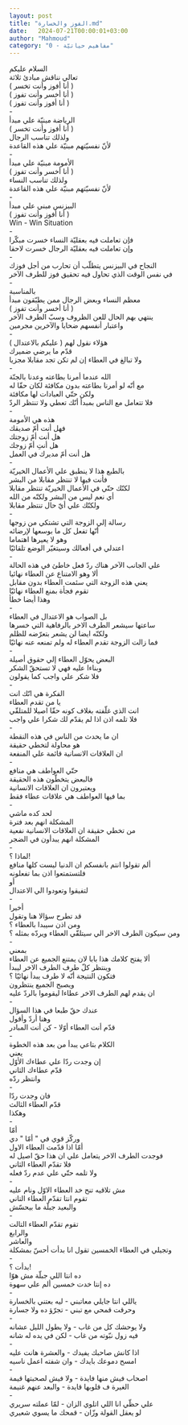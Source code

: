 ```yaml
---
layout: post
title: "الفوز والخسارة.md"
date:   2024-07-21T00:00:01+03:00
author: "Mahmoud"
category: "0 - مفاهيم حياتيّة"
---
```

السلام عليكم\
تعالي نناقش مبادئ ثلاثة\
( أنا أفوز وأنت تخسر )\
( أنا أخسر وأنت تفوز )\
( أنا أفوز وأنت تفوز )\
-\
الرياضة مبنيّة علي مبدأ\
( أنا أفوز وأنت تخسر )\
ولذلك تناسب الرجال\
لأنّ نفسيّتهم مبنيّة علي هذه القاعدة\
-\
الأمومة مبنيّة علي مبدأ\
( أنا أخسر وأنت تفوز )\
ولذلك تناسب النساء\
لأنّ نفسيّتهم مبنيّة علي هذه القاعدة\
-\
البيزنس مبني علي مبدأ\
( أنا أفوز وأنت تفوز )\
Win - Win Situation\
-\
فإن تعاملت فيه بعقليّة النساء خسرت مبكّرا\
وإن تعاملت فيه بعقليّة الرجال خسرت لاحقا\
-\
النجاح في البيزنس يتطلّب أن تحارب من أجل فوزك\
في نفس الوقت الذي تحاول فيه تحقيق فوز للطرف
الآخر\
-\
بالمناسبة\
معظم النساء وبعض الرجال ممن يطبّقون مبدأ\
( أنا أخسر وأنت تفوز )\
ينتهي بهم الحال للعن الظروف وسبّ الطرف الآخر\
واعتبار أنفسهم ضحايا والآخرين مجرمين\
-\
هؤلاء نقول لهم ( عليكم بالاعتدال )\
قدّم ما يرضي ضميرك\
ولا تبالغ في العطاء إن لم تكن تجد مقابلا مجزيا\
-\
الله عندما أمرنا بطاعته وعدنا بالجنّة\
مع أنّه لو أمرنا بطاعته بدون مكافئة لكان حقّا له\
ولكن حتّي العبادات لها مكافئة\
فلا تتعامل مع الناس بمبدأ أنّك تعطي ولا تنتظر
الردّ\
-\
هذه هي الأمومة\
فهل أنت أمّ صديقك\
هل أنت أمّ زوجتك\
هل أنتِ أمّ زوجك\
هل أنت أمّ مديرك في العمل\
-\
بالطبع هذا لا ينطبق علي الأعمال الخيريّة\
فأنت فيها لا تنتظر مقابلا من البشر\
لكنّك حتّي في الأعمال الخيريّة تنتظر مقابلا\
أي نعم ليس من البشر ولكنّه من الله\
ولكنّك علي أيّ حال تنتظر مقابلا\
-\
رسالة إلي الزوجة التي تشتكي من زوجها\
أنّها تفعل كل ما بوسعها لإرضائه\
وهو لا يعيرها اهتماما\
اعتدلي في أفعالك وسيتغيّر الوضع تلقائيّا\
-\
علي الجانب الآخر هناك ردّ فعل خاطئ في هذه الحالة\
ألا وهو الامتناع عن العطاء نهائيا\
يعني هذه الزوجة التي سئمت العطاء بدون مقابل\
تقوم فجأة بمنع العطاء نهائيّا\
وهذا أيضا خطأ\
-\
بل الصواب هو الاعتدال في العطاء\
ساعتها سيشعر الطرف الاخر بالرفاهية التي خسرها\
ولكنّه ايضا لن يشعر بتعرّضه للظلم\
فما زالت الزوجة تقدم العطاء له ولم تمنعه عنه
نهائيّا\
-\
البعض يحوّل العطاء إلي حقوق أصيلة\
وبناءا عليه فهي لا تستحقّ الشكر\
فلا شكر علي واجب كما يقولون\
-\
الفكرة هي انّك انت\
يا من تقدم العطاء\
انت الذي غلّفته بغلاف كونه حقّا اصيلا للمتلقّي\
فلا تلمه اذن اذا لم يقدّم لك شكرا علي واجب\
-\
ان ما يحدث من الناس في هذه النقطة\
هو محاولة لتخطي حقيقة\
ان العلاقات الانسانية قائمة علي المنفعة\
-\
حتّي العواطف هي منافع\
فالبعض يتخطّون هذه الحقيقة\
ويعتبرون ان العلاقات الانسانية\
بما فيها العواطف هي علاقات عطاء فقط\
-\
لحد كده ماشي\
المشكلة انهم بعد فترة\
من تخطي حقيقة ان العلاقات الانسانية نفعية\
المشكلة انهم يبدأون في الضجر\
-\
لماذا ؟!\
ألم تقولوا انتم بانفسكم ان الدنيا ليست كلها
منافع\
فلتستمتعوا اذن بما تفعلونه\
أو\
لتفيقوا وتعودوا الي الاعتدال\
-\
أخيرا\
قد تطرح سؤالا هنا وتقول\
ومن اذن سيبدا بالعطاء ؟\
ومن سيكون الطرف الاخر الي سيتلقّي العطاء ويردّه بمثله
؟\
-\
بمعني\
ألا يفتح كلامك هذا بابا لان يمتنع الجميع عن
العطاء\
وينتظر كلّ طرف الطرف الاخر ليبدأ\
فتكون النتيجة أنّه لا طرف يبدأ نهائيّا ؟\
ويصبح الجميع ينتظرون\
ان يقدم لهم الطرف الاخر عطاءا ليقوموا بالردّ عليه\
-\
عندك حقّ طبعا في هذا السؤال\
وهنا أردّ وأقول\
قدّم أنت العطاء أوّلا - كن أنت المبادر\
-\
الكلام بتاعي يبدأ من بعد هذه الخطوة\
يعني\
إن وجدت ردّا علي عطاءك الأوّل\
قدّم عطاءك الثاني\
وانتظر ردّه\
-\
فان وجدت ردّا\
قدّم العطاء الثالث\
وهكذا\
-\
أمّا\
وركّز قوي في \" أمّا \" دي\
أمّا اذا قدّمت العطاء الاول\
فوجدت الطرف الاخر يتعامل علي ان هذا حقّ اصيل له\
فلا تقدّم العطاء الثاني\
ولا تلمه حتّي علي عدم ردّ فعله\
-\
مش تلاقيه تنح خد العطاء الاوّل ونام عليه\
تقوم انتا تقدّم العطاء التاني\
والبعيد جبلّة ما بيحسّش\
-\
تقوم تقدّم العطاء التالت\
والرابع\
والعاشر\
وتجيلي في العطاء الخمسين تقول انا بدأت أحسّ
بمشكلة\
-\
بدأت ؟!\
ده انتا اللي جبلّة مش هوّا\
ده إنتا خدت خمسين ألم علي سهوة\
-\
ياللي انتا جايلي معاتبني - ليه بعتني بالخسارة\
وحرقت قمحي مع تبني - تجرّؤ ده ولا جسارة\
-\
ولا يوحشك كل من غاب - ولا يطول الليل عشانه\
فيه زول نبّوته من غاب - لكن في يده له شانه\
-\
اذا كانش صاحبك يفيدك - والعشرة هانت عليه\
امسح دموعك بايدك - وان شفته اعمل ناسيه\
-\
اصحاب فيش منها فايدة - ولا فيش لصحبتها قيمة\
الغيرة ف قلوبها قايدة - والبعد عنهم غنيمة\
-\
علي حظّي انا اللي اتلوي الزان - لمّا عملته سريري\
لو يعقل القولة وزّان - قمحك ما يسوي شعيري
